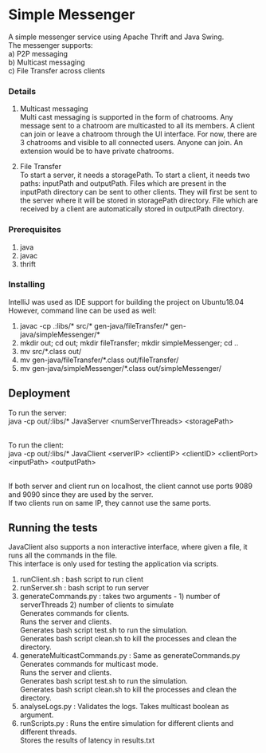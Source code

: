 # Simple Messenger
A simple messenger service using Apache Thrift and Java Swing.<br/>
The messenger supports:<br/>
a) P2P messaging<br/>
b) Multicast messaging<br/>
c) File Transfer across clients<br/>

### Details
1. Multicast messaging <br/>
Multi cast messaging is supported in the form of chatrooms. Any message sent to a
chatroom are multicasted to all its members. A client can join or leave a chatroom
through the UI interface. For now, there are 3 chatrooms and visible to all connected users.
Anyone can join. An extension would be to have private chatrooms.

2. File Transfer <br/>
To start a server, it needs a storagePath. To start a client, it needs two paths: inputPath and outputPath.
Files which are present in the inputPath directory can be sent to other clients. They will first be sent to the server
where it will be stored in storagePath directory. File which are received by a client are automatically stored in
outputPath directory.

### Prerequisites

1. java
2. javac
3. thrift

### Installing

IntelliJ was used as IDE support for building the project on Ubuntu18.04<br/>
However, command line can be used as well:<br/>
1. javac -cp .:libs/\* src/\* gen-java/fileTransfer/\* gen-java/simpleMessenger/\*
2. mkdir out; cd out; mkdir fileTransfer; mkdir simpleMessenger; cd ..
3. mv src/\*.class out/
4. mv gen-java/fileTransfer/\*.class out/fileTransfer/
5. mv gen-java/simpleMessenger/\*.class out/simpleMessenger/

## Deployment

To run the server:<br/>
java -cp out/:libs/\* JavaServer \<numServerThreads\> \<storagePath\> <br/><br/>

To run the client:<br/>
java -cp out/:libs/\* JavaClient \<serverIP\> \<clientIP\> \<clientID\> \<clientPort\> \<inputPath\> \<outputPath\> <br/><br/>

If both server and client run on localhost, the client cannot use ports 9089 and 9090 since they are used by the server.<br/>
If two clients run on same IP, they cannot use the same ports.

## Running the tests

JavaClient also supports a non interactive interface, where given a file, it runs all the commands in the file.<br/>
This interface is only used for testing the application via scripts.<br/>

1. runClient.sh : bash script to run client
2. runServer.sh : bash script to run server
3. generateCommands.py : takes two arguments - 1) number of serverThreads 2) number of clients to simulate<br/>
   Generates commands for clients.<br/>
   Runs the server and clients.<br/>
   Generates bash script test.sh to run the simulation.<br/>
   Generates bash script clean.sh to kill the processes and clean the directory.
4. generateMulticastCommands.py : Same as generateCommands.py<br/>
   Generates commands for multicast mode.<br/>
   Runs the server and clients.<br/>
   Generates bash script test.sh to run the simulation.<br/>
   Generates bash script clean.sh to kill the processes and clean the directory.
5. analyseLogs.py : Validates the logs. Takes multicast boolean as argument.
6. runScripts.py : Runs the entire simulation for different clients and different threads. <br/>
   Stores the results of latency in results.txt <br/>

